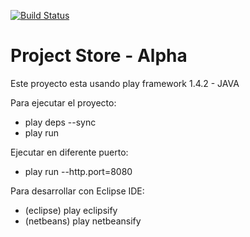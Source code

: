 [![Build Status](https://travis-ci.org/marti1125/Project_Store.png?branch=master)](https://travis-ci.org/marti1125/Project_Store)

# Project Store - Alpha

Este proyecto esta usando play framework 1.4.2 - JAVA

Para ejecutar el proyecto:

* play deps --sync
* play run

Ejecutar en diferente puerto:

* play run --http.port=8080

Para desarrollar con Eclipse IDE:

* (eclipse) play eclipsify
* (netbeans) play netbeansify
